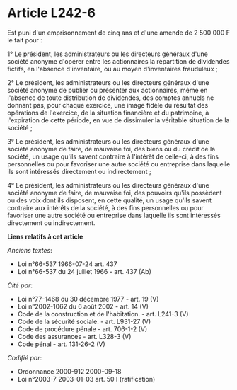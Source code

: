 # Article L242-6

Est puni d'un emprisonnement de cinq ans et d'une amende de 2 500 000 F le fait pour :

1° Le président, les administrateurs ou les directeurs généraux d'une société anonyme d'opérer entre les actionnaires la
répartition de dividendes fictifs, en l'absence d'inventaire, ou au moyen d'inventaires frauduleux ;

2° Le président, les administrateurs ou les directeurs généraux d'une société anonyme de publier ou présenter aux
actionnaires, même en l'absence de toute distribution de dividendes, des comptes annuels ne donnant pas, pour chaque
exercice, une image fidèle du résultat des opérations de l'exercice, de la situation financière et du patrimoine, à
l'expiration de cette période, en vue de dissimuler la véritable situation de la société ;

3° Le président, les administrateurs ou les directeurs généraux d'une société anonyme de faire, de mauvaise foi, des biens ou
du crédit de la société, un usage qu'ils savent contraire à l'intérêt de celle-ci, à des fins personnelles ou pour favoriser
une autre société ou entreprise dans laquelle ils sont intéressés directement ou indirectement ;

4° Le président, les administrateurs ou les directeurs généraux d'une société anonyme de faire, de mauvaise foi, des pouvoirs
qu'ils possèdent ou des voix dont ils disposent, en cette qualité, un usage qu'ils savent contraire aux intérêts de la
société, à des fins personnelles ou pour favoriser une autre société ou entreprise dans laquelle ils sont intéressés
directement ou indirectement.

**Liens relatifs à cet article**

_Anciens textes_:

  - Loi n°66-537 1966-07-24 art. 437
  - Loi n°66-537 du 24 juillet 1966 - art. 437 (Ab)

_Cité par_:

  - Loi n°77-1468 du 30 décembre 1977 - art. 19 (V)
  - Loi n°2002-1062 du 6 août 2002 - art. 14 (V)
  - Code de la construction et de l'habitation. - art. L241-3 (V)
  - Code de la sécurité sociale. - art. L931-27 (V)
  - Code de procédure pénale - art. 706-1-2 (V)
  - Code des assurances - art. L328-3 (V)
  - Code pénal - art. 131-26-2 (V)

_Codifié par_:

  - Ordonnance 2000-912 2000-09-18
  - Loi n°2003-7 2003-01-03 art. 50 I (ratification)
